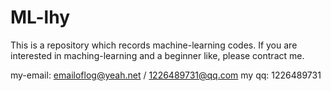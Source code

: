 # ML-lhy
This is a repository which records machine-learning codes.
If you are interested in maching-learning and a beginner like, please contract me.

my-email: emailoflog@yeah.net / 1226489731@qq.com
my qq: 1226489731
